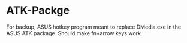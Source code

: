 ATK-Packge
==========

For backup, ASUS hotkey program meant to replace DMedia.exe in the ASUS ATK package. Should make fn+arrow keys work
